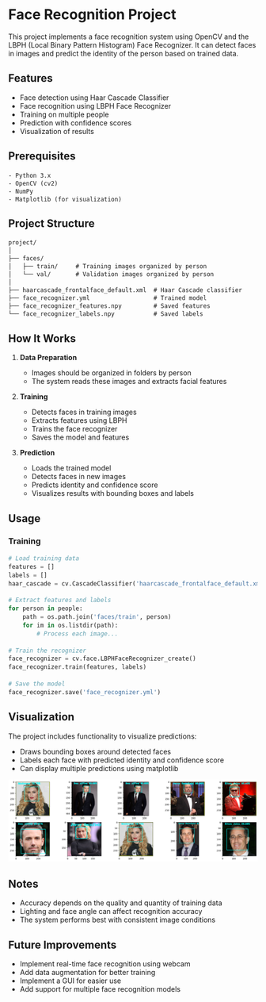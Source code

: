 # Face Recognition Project

This project implements a face recognition system using OpenCV and the LBPH (Local Binary Pattern Histogram) Face Recognizer. It can detect faces in images and predict the identity of the person based on trained data.

## Features

- Face detection using Haar Cascade Classifier
- Face recognition using LBPH Face Recognizer
- Training on multiple people
- Prediction with confidence scores
- Visualization of results

## Prerequisites

```
- Python 3.x
- OpenCV (cv2)
- NumPy
- Matplotlib (for visualization)
```

## Project Structure

```
project/
│
├── faces/
│   ├── train/     # Training images organized by person
│   └── val/       # Validation images organized by person
│
├── haarcascade_frontalface_default.xml  # Haar Cascade classifier
├── face_recognizer.yml                  # Trained model
├── face_recognizer_features.npy         # Saved features
└── face_recognizer_labels.npy           # Saved labels
```

## How It Works

1. **Data Preparation**
   - Images should be organized in folders by person
   - The system reads these images and extracts facial features

2. **Training**
   - Detects faces in training images
   - Extracts features using LBPH
   - Trains the face recognizer
   - Saves the model and features

3. **Prediction**
   - Loads the trained model
   - Detects faces in new images
   - Predicts identity and confidence score
   - Visualizes results with bounding boxes and labels

## Usage

### Training

```python
# Load training data
features = []
labels = []
haar_cascade = cv.CascadeClassifier('haarcascade_frontalface_default.xml')

# Extract features and labels
for person in people:
    path = os.path.join('faces/train', person)
    for im in os.listdir(path):
        # Process each image...

# Train the recognizer
face_recognizer = cv.face.LBPHFaceRecognizer_create()
face_recognizer.train(features, labels)

# Save the model
face_recognizer.save('face_recognizer.yml')
```

## Visualization

The project includes functionality to visualize predictions:
- Draws bounding boxes around detected faces
- Labels each face with predicted identity and confidence score
- Can display multiple predictions using matplotlib

![alt text](image.png)

## Notes

- Accuracy depends on the quality and quantity of training data
- Lighting and face angle can affect recognition accuracy
- The system performs best with consistent image conditions

## Future Improvements

- Implement real-time face recognition using webcam
- Add data augmentation for better training
- Implement a GUI for easier use
- Add support for multiple face recognition models